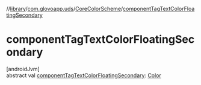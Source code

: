 //[library](../../../index.md)/[com.glovoapp.uds](../index.md)/[CoreColorScheme](index.md)/[componentTagTextColorFloatingSecondary](component-tag-text-color-floating-secondary.md)

# componentTagTextColorFloatingSecondary

[androidJvm]\
abstract val [componentTagTextColorFloatingSecondary](component-tag-text-color-floating-secondary.md): [Color](https://developer.android.com/reference/kotlin/androidx/compose/ui/graphics/Color.html)

